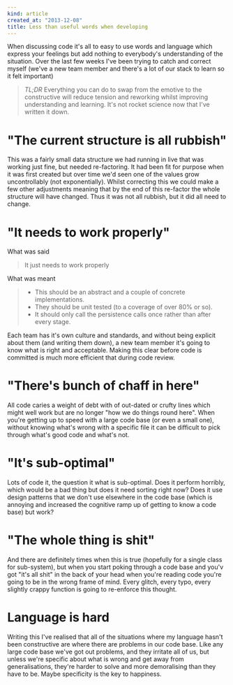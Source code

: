 ```yaml
---
kind: article
created_at: "2013-12-08"
title: Less than useful words when developing
---
```


When discussing code it's all to easy to use words and language which express your feelings but add nothing to everybody's understanding of the situation.  Over the last few weeks I've been trying to catch and correct myself (we've a new team member and there's a lot of our stack to learn so it felt important)

> *TL;DR* Everything you can do to swap from the emotive to the constructive will reduce tension and reworking whilst improving understanding and learning.  It's not rocket science now that I've written it down.

# "The current structure is all rubbish"

This was a fairly small data structure we had running in live that was working just fine, but needed re-factoring.  It had been fit for purpose when it was first created but over time we'd seen one of the values grow uncontrollably (not exponentially).  Whilst correcting this we could make a few other adjustments meaning that by the end of this re-factor the whole structure will have changed.  Thus it was not all rubbish, but it did all need to change.

# "It needs to work properly"

What was said

> It just needs to work properly

What was meant

> * This should be an abstract and a couple of concrete implementations.
> * They should be unit tested (to a coverage of over 80% or so).
> * It should only call the persistence calls once rather than after every stage.

Each team has it's own culture and standards, and without being explicit about them (and writing them down), a new team member it's going to know what is right and acceptable.  Making this clear before code is committed is much more efficient that during code review.

# "There's bunch of chaff in here"

All code caries a weight of debt with of out-dated or crufty lines which might well work but are no longer "how we do things round here".  When you're getting up to speed with a large code base (or even a small one), without knowing what's wrong with a specific file it can be difficult to pick through what's good code and what's not.

# "It's sub-optimal"

Lots of code it, the question it what is sub-optimal.  Does it perform horribly, which would be a bad thing but does it need sorting right now?  Does it use design patterns that we don't use elsewhere in the code base (which is annoying and increased the cognitive ramp up of getting to know a code base) but work?

# "The whole thing is shit"

And there are definitely times when this is true (hopefully for a single class for sub-system), but when you start poking through a code base and you'v got "it's all shit" in the back of your head when you're reading code you're going to be in the wrong frame of mind.  Every glitch, every typo, every slightly crappy function is going to re-enforce this thought.

# Language is hard

Writing this I've realised that all of the situations where my language hasn't been constructive are where there are problems in our code base.  Like any large code base we've got out problems, and they irritate all of us, but unless we're specific about what is wrong and get away from generalisations, they're harder to solve and more demoralising than they have to be.  Maybe specificity is the key to happiness.